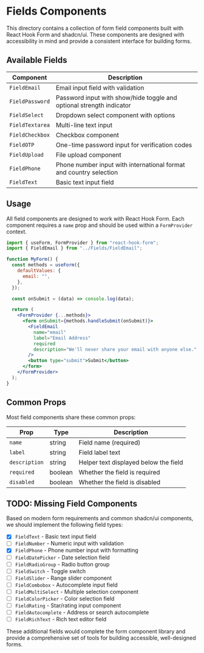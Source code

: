 # Fields Components

This directory contains a collection of form field components built with React Hook Form and shadcn/ui. These components are designed with accessibility in mind and provide a consistent interface for building forms.

## Available Fields

| Component       | Description                                                          |
| --------------- | -------------------------------------------------------------------- |
| `FieldEmail`    | Email input field with validation                                    |
| `FieldPassword` | Password input with show/hide toggle and optional strength indicator |
| `FieldSelect`   | Dropdown select component with options                               |
| `FieldTextarea` | Multi-line text input                                                |
| `FieldCheckbox` | Checkbox component                                                   |
| `FieldOTP`      | One-time password input for verification codes                       |
| `FieldUpload`   | File upload component                                                |
| `FieldPhone`    | Phone number input with international format and country selection   |
| `FieldText`     | Basic text input field                                               |

## Usage

All field components are designed to work with React Hook Form. Each component requires a `name` prop and should be used within a `FormProvider` context.

```jsx
import { useForm, FormProvider } from "react-hook-form";
import { FieldEmail } from "../Fields/FieldEmail";

function MyForm() {
  const methods = useForm({
    defaultValues: {
      email: "",
    },
  });

  const onSubmit = (data) => console.log(data);

  return (
    <FormProvider {...methods}>
      <form onSubmit={methods.handleSubmit(onSubmit)}>
        <FieldEmail
          name="email"
          label="Email Address"
          required
          description="We'll never share your email with anyone else."
        />
        <button type="submit">Submit</button>
      </form>
    </FormProvider>
  );
}
```

## Common Props

Most field components share these common props:

| Prop          | Type    | Description                           |
| ------------- | ------- | ------------------------------------- |
| `name`        | string  | Field name (required)                 |
| `label`       | string  | Field label text                      |
| `description` | string  | Helper text displayed below the field |
| `required`    | boolean | Whether the field is required         |
| `disabled`    | boolean | Whether the field is disabled         |

## TODO: Missing Field Components

Based on modern form requirements and common shadcn/ui components, we should implement the following field types:

- [x] `FieldText` - Basic text input field
- [ ] `FieldNumber` - Numeric input with validation
- [x] `FieldPhone` - Phone number input with formatting
- [ ] `FieldDatePicker` - Date selection field
- [ ] `FieldRadioGroup` - Radio button group
- [ ] `FieldSwitch` - Toggle switch
- [ ] `FieldSlider` - Range slider component
- [ ] `FieldCombobox` - Autocomplete input field
- [ ] `FieldMultiSelect` - Multiple selection component
- [ ] `FieldColorPicker` - Color selection field
- [ ] `FieldRating` - Star/rating input component
- [ ] `FieldAutocomplete` - Address or search autocomplete
- [ ] `FieldRichText` - Rich text editor field

These additional fields would complete the form component library and provide a comprehensive set of tools for building accessible, well-designed forms.
